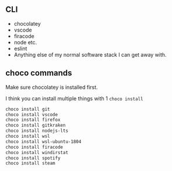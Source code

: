 ## CLI

- chocolatey
- vscode
- firacode
- node etc.
- eslint 
- Anything else of my normal software stack I can get away with.

## choco commands

Make sure chocolatey is installed first.

I think you can install multiple things with 1 `choco install`

```bash
choco install git
choco install vscode
choco install firefox
choco install gitkraken
choco install nodejs-lts
choco install wsl
choco install wsl-ubuntu-1804
choco install firacode
choco install windirstat
choco install spotify
choco install steam
```
